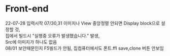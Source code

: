 # Front-end
22-07-28 입력시작
07/30,31 이미지나 View 중앙정렬 안되면 Display block으로 설정할 것,<br> 집에서 빌드시 "실행중 오류가 발생했습니다." 발생,<br> Src에 이미지가 하나도 없음<br>
08/01 보안때문인지 F5빌드가 안됨, 집컴퓨터에서도 폰트.ffl save,clone 버튼 안보임
